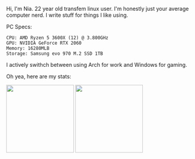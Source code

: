 Hi, I'm Nia. 22 year old transfem linux user. I'm honestly just your average computer nerd.
I write stuff for things I like using.

PC Specs:
```
CPU: AMD Ryzen 5 3600X (12) @ 3.800GHz
GPU: NVIDIA GeForce RTX 2060
Memory: 16280MLB
Storage: Samsung evo 970 M.2 SSD 1TB
```

I actively swithch between using Arch for work and Windows for gaming.

Oh yea, here are my stats:
<p float="left">
  <img src="https://github-readme-stats.vercel.app/api?username=Riddim-GLiTCH&show_icons=true&count_private=true&title_color=4f8cc9&text_color=9f9f9f&icon_color=4f8cc9&bg_color=181818" height="180">
  <img src="https://github-readme-stats.vercel.app/api/top-langs/?username=Riddim-GLiTCH&layout=compact&title_color=4f8cc9&text_color=9f9f9f&icon_color=4f8cc9&bg_color=181818" height="180">
</p>
